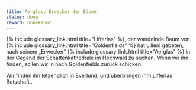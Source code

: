 ```yaml
---
title: Aerglas, Erwecker der Bäume
status: done
reward: Unbekannt
---
```


{% include glossary_link.html title="Lifferlas" %}, der wandelnde Baum von {% include
glossary_link.html title="Goldenfields" %} hat Lilleni gebeten, nach seinem „Erwecker“ {% include
glossary_link.html title="Aerglas" %} in der Gegend der Schattenkathedrale im Hochwald zu suchen.
Wenn wir ihn finden, sollen wir in nach Goldenfields zurück schicken.

Wir finden ihn letzendlich in Everlund, und überbringen ihm Lifferlas Botschaft..
